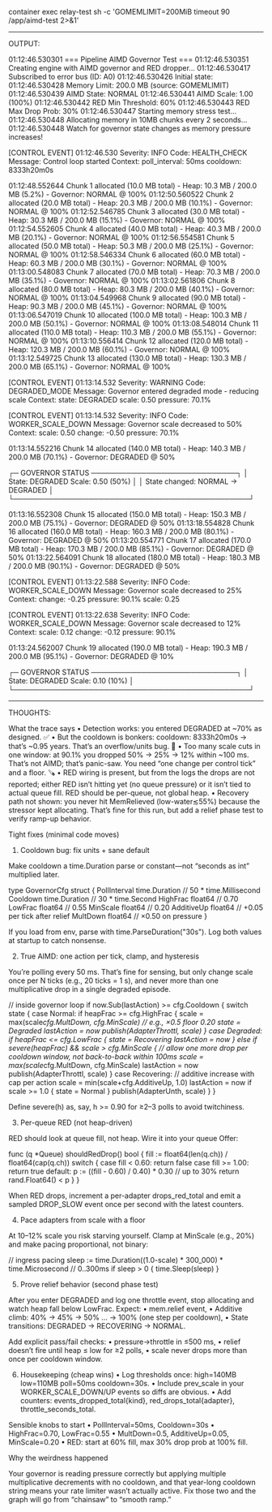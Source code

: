 container exec relay-test sh -c 'GOMEMLIMIT=200MiB timeout 90 /app/aimd-test 2>&1'

---
OUTPUT:

01:12:46.530301 === Pipeline AIMD Governor Test ===
01:12:46.530351 Creating engine with AIMD governor and RED dropper...
01:12:46.530417 Subscribed to error bus (ID: A0)
01:12:46.530426
Initial state:
01:12:46.530428   Memory Limit: 200.0 MB (source: GOMEMLIMIT)
01:12:46.530439   AIMD State: NORMAL
01:12:46.530441   AIMD Scale: 1.00 (100%)
01:12:46.530442   RED Min Threshold: 60%
01:12:46.530443   RED Max Drop Prob: 30%
01:12:46.530447
Starting memory stress test...
01:12:46.530448 Allocating memory in 10MB chunks every 2 seconds...
01:12:46.530448 Watch for governor state changes as memory pressure increases!


[CONTROL EVENT] 01:12:46.530
  Severity:    INFO
  Code:        HEALTH_CHECK
  Message:     Control loop started
  Context:
    poll_interval: 50ms
    cooldown: 8333h20m0s

01:12:48.552644 Chunk 1 allocated (10.0 MB total) - Heap: 10.3 MB / 200.0 MB (5.2%) - Governor: NORMAL @ 100%
01:12:50.560522 Chunk 2 allocated (20.0 MB total) - Heap: 20.3 MB / 200.0 MB (10.1%) - Governor: NORMAL @ 100%
01:12:52.546785 Chunk 3 allocated (30.0 MB total) - Heap: 30.3 MB / 200.0 MB (15.1%) - Governor: NORMAL @ 100%
01:12:54.552605 Chunk 4 allocated (40.0 MB total) - Heap: 40.3 MB / 200.0 MB (20.1%) - Governor: NORMAL @ 100%
01:12:56.554581 Chunk 5 allocated (50.0 MB total) - Heap: 50.3 MB / 200.0 MB (25.1%) - Governor: NORMAL @ 100%
01:12:58.546334 Chunk 6 allocated (60.0 MB total) - Heap: 60.3 MB / 200.0 MB (30.1%) - Governor: NORMAL @ 100%
01:13:00.548083 Chunk 7 allocated (70.0 MB total) - Heap: 70.3 MB / 200.0 MB (35.1%) - Governor: NORMAL @ 100%
01:13:02.561806 Chunk 8 allocated (80.0 MB total) - Heap: 80.3 MB / 200.0 MB (40.1%) - Governor: NORMAL @ 100%
01:13:04.549968 Chunk 9 allocated (90.0 MB total) - Heap: 90.3 MB / 200.0 MB (45.1%) - Governor: NORMAL @ 100%
01:13:06.547019 Chunk 10 allocated (100.0 MB total) - Heap: 100.3 MB / 200.0 MB (50.1%) - Governor: NORMAL @ 100%
01:13:08.548014 Chunk 11 allocated (110.0 MB total) - Heap: 110.3 MB / 200.0 MB (55.1%) - Governor: NORMAL @ 100%
01:13:10.556414 Chunk 12 allocated (120.0 MB total) - Heap: 120.3 MB / 200.0 MB (60.1%) - Governor: NORMAL @ 100%
01:13:12.549725 Chunk 13 allocated (130.0 MB total) - Heap: 130.3 MB / 200.0 MB (65.1%) - Governor: NORMAL @ 100%

[CONTROL EVENT] 01:13:14.532
  Severity:    WARNING
  Code:        DEGRADED_MODE
  Message:     Governor entered degraded mode - reducing scale
  Context:
    state: DEGRADED
    scale: 0.50
    pressure: 70.1%


[CONTROL EVENT] 01:13:14.532
  Severity:    INFO
  Code:        WORKER_SCALE_DOWN
  Message:     Governor scale decreased to 50%
  Context:
    scale: 0.50
    change: -0.50
    pressure: 70.1%

01:13:14.552216 Chunk 14 allocated (140.0 MB total) - Heap: 140.3 MB / 200.0 MB (70.1%) - Governor: DEGRADED @ 50%

┌─ GOVERNOR STATUS ─────────────────────────────┐
│ State: DEGRADED    Scale: 0.50 (50%)          │
│ State changed: NORMAL → DEGRADED              │
└───────────────────────────────────────────────┘

01:13:16.552308 Chunk 15 allocated (150.0 MB total) - Heap: 150.3 MB / 200.0 MB (75.1%) - Governor: DEGRADED @ 50%
01:13:18.554828 Chunk 16 allocated (160.0 MB total) - Heap: 160.3 MB / 200.0 MB (80.1%) - Governor: DEGRADED @ 50%
01:13:20.554771 Chunk 17 allocated (170.0 MB total) - Heap: 170.3 MB / 200.0 MB (85.1%) - Governor: DEGRADED @ 50%
01:13:22.564091 Chunk 18 allocated (180.0 MB total) - Heap: 180.3 MB / 200.0 MB (90.1%) - Governor: DEGRADED @ 50%

[CONTROL EVENT] 01:13:22.588
  Severity:    INFO
  Code:        WORKER_SCALE_DOWN
  Message:     Governor scale decreased to 25%
  Context:
    change: -0.25
    pressure: 90.1%
    scale: 0.25


[CONTROL EVENT] 01:13:22.638
  Severity:    INFO
  Code:        WORKER_SCALE_DOWN
  Message:     Governor scale decreased to 12%
  Context:
    scale: 0.12
    change: -0.12
    pressure: 90.1%

01:13:24.562007 Chunk 19 allocated (190.0 MB total) - Heap: 190.3 MB / 200.0 MB (95.1%) - Governor: DEGRADED @ 10%

┌─ GOVERNOR STATUS ─────────────────────────────┐
│ State: DEGRADED    Scale: 0.10 (10%)          │
└───────────────────────────────────────────────┘

---
THOUGHTS:

What the trace says
	•	Detection works: you entered DEGRADED at ~70% as designed. ✅
	•	But the cooldown is bonkers: cooldown: 8333h20m0s → that’s ~0.95 years. That’s an overflow/units bug. 🐛
	•	Too many scale cuts in one window: at 90.1% you dropped 50% → 25% → 12% within ~100 ms. That’s not AIMD; that’s panic-saw. You need “one change per control tick” and a floor. 🪚
	•	RED wiring is present, but from the logs the drops are not reported; either RED isn’t hitting yet (no queue pressure) or it isn’t tied to actual queue fill. RED should be per-queue, not global heap.
	•	Recovery path not shown: you never hit MemRelieved (low-water≲55%) because the stressor kept allocating. That’s fine for this run, but add a relief phase test to verify ramp-up behavior.

Tight fixes (minimal code moves)

1) Cooldown bug: fix units + sane default

Make cooldown a time.Duration parse or constant—not “seconds as int” multiplied later.

type GovernorCfg struct {
    PollInterval time.Duration // 50 * time.Millisecond
    Cooldown     time.Duration // 30 * time.Second
    HighFrac     float64       // 0.70
    LowFrac      float64       // 0.55
    MinScale     float64       // 0.20
    AdditiveUp   float64       // +0.05 per tick after relief
    MultDown     float64       // ×0.50 on pressure
}

If you load from env, parse with time.ParseDuration("30s"). Log both values at startup to catch nonsense.

2) True AIMD: one action per tick, clamp, and hysteresis

You’re polling every 50 ms. That’s fine for sensing, but only change scale once per N ticks (e.g., 20 ticks = 1 s), and never more than one multiplicative drop in a single degraded episode.

// inside governor loop
if now.Sub(lastAction) >= cfg.Cooldown {
    switch state {
    case Normal:
        if heapFrac >= cfg.HighFrac {
            scale = max(scale*cfg.MultDown, cfg.MinScale) // e.g., ×0.5 floor 0.20
            state = Degraded
            lastAction = now
            publish(AdapterThrottl, scale)
        }
    case Degraded:
        if heapFrac <= cfg.LowFrac {
            state = Recovering
            lastAction = now
        } else if severe(heapFrac) && scale > cfg.MinScale {
            // allow one more drop per cooldown window, not back-to-back within 100ms
            scale = max(scale*cfg.MultDown, cfg.MinScale)
            lastAction = now
            publish(AdapterThrottl, scale)
        }
    case Recovering:
        // additive increase with cap per action
        scale = min(scale+cfg.AdditiveUp, 1.0)
        lastAction = now
        if scale >= 1.0 {
            state = Normal
        }
        publish(AdapterUnth, scale)
    }
}

Define severe(h) as, say, h >= 0.90 for ≥2–3 polls to avoid twitchiness.

3) Per-queue RED (not heap-driven)

RED should look at queue fill, not heap. Wire it into your queue Offer:

func (q *Queue) shouldRedDrop() bool {
    fill := float64(len(q.ch)) / float64(cap(q.ch))
    switch {
    case fill < 0.60: return false
    case fill >= 1.00: return true
    default:
        p := ((fill - 0.60) / 0.40) * 0.30 // up to 30%
        return rand.Float64() < p
    }
}

When RED drops, increment a per-adapter drops_red_total and emit a sampled DROP_SLOW event once per second with the latest counters.

4) Pace adapters from scale with a floor

At 10–12% scale you risk starving yourself. Clamp at MinScale (e.g., 20%) and make pacing proportional, not binary:

// ingress pacing
sleep := time.Duration((1.0-scale) * 300_000) * time.Microsecond // 0..300ms
if sleep > 0 { time.Sleep(sleep) }

5) Prove relief behavior (second phase test)

After you enter DEGRADED and log one throttle event, stop allocating and watch heap fall below LowFrac. Expect:
	•	mem.relief event,
	•	Additive climb: 40% → 45% → 50% … → 100% (one step per cooldown),
	•	State transitions: DEGRADED → RECOVERING → NORMAL.

Add explicit pass/fail checks:
	•	pressure→throttle in ≤500 ms,
	•	relief doesn’t fire until heap ≤ low for ≥2 polls,
	•	scale never drops more than once per cooldown window.

6) Housekeeping (cheap wins)
	•	Log thresholds once: high=140MB low=110MB poll=50ms cooldown=30s.
	•	Include prev_scale in your WORKER_SCALE_DOWN/UP events so diffs are obvious.
	•	Add counters: events_dropped_total{kind}, red_drops_total{adapter}, throttle_seconds_total.

Sensible knobs to start
	•	PollInterval=50ms, Cooldown=30s
	•	HighFrac=0.70, LowFrac=0.55
	•	MultDown=0.5, AdditiveUp=0.05, MinScale=0.20
	•	RED: start at 60% fill, max 30% drop prob at 100% fill.

Why the weirdness happened

Your governor is reading pressure correctly but applying multiple multiplicative decrements with no cooldown, and that year-long cooldown string means your rate limiter wasn’t actually active. Fix those two and the graph will go from “chainsaw” to “smooth ramp.”

